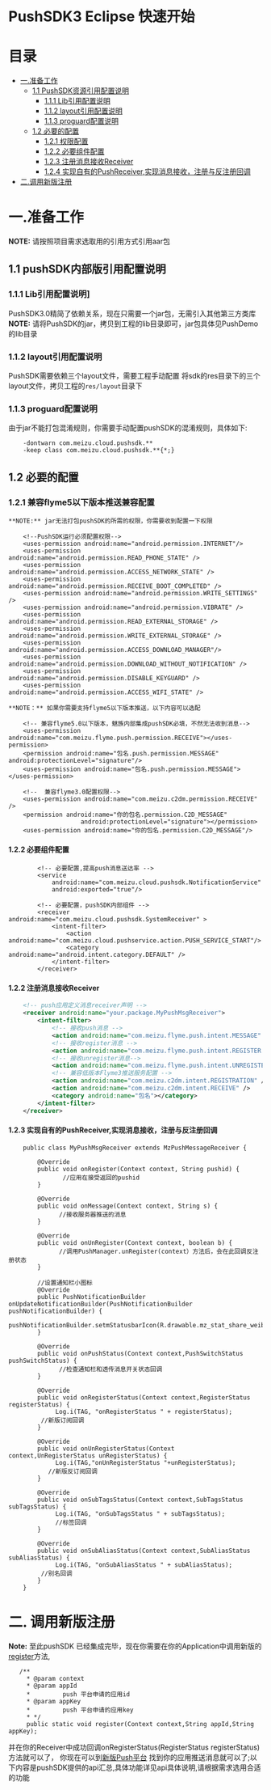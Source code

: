 # PushSDK3 Eclipse 快速开始

# 目录<a name="index"/>

* [一.准备工作](#prepare_setting)
    * [1.1 PushSDK资源引用配置说明](#pushsdk_res_setting)
        * [1.1.1 Lib引用配置说明](#lib_setting)
        * [1.1.2 layout引用配置说明](#layout_setting)
        * [1.1.3 proguard配置说明](#proguard_setting)
    * [1.2 必要的配置](#nessary_setting)
        * [1.2.1 权限配置](#permission_setting)
        * [1.2.2 必要组件配置](#nessary_component_setting)
        * [1.2.3 注册消息接收Receiver](#pushmessage_receiver_manifest_setting)
        * [1.2.4 实现自有的PushReceiver,实现消息接收，注册与反注册回调](#pushmessage_receiver_code_setting)    
* [二.调用新版注册](#start_register)


# 一.准备工作<a name="prepare_setting"/>

**NOTE:** 请按照项目需求选取用的引用方式引用aar包
## 1.1 pushSDK内部版引用配置说明<a name="pushsdk_internal"/>

### 1.1.1 Lib引用配置说明]<a name="lib_setting">
  PushSDK3.0精简了依赖关系，现在只需要一个jar包，无需引入其他第三方类库
  **NOTE:** 请将PushSDK的jar，拷贝到工程的lib目录即可，jar包具体见PushDemo的lib目录
  
### 1.1.2 layout引用配置说明 <a name="layout_setting">
  PushSDK需要依赖三个layout文件，需要工程手动配置
  将sdk的res目录下的三个layout文件，拷贝工程的```res/layout```目录下
  
### 1.1.3 proguard配置说明 <a name="proguard_setting">        
  由于jar不能打包混淆规则，你需要手动配置pushSDK的混淆规则，具体如下:
  
```
    -dontwarn com.meizu.cloud.pushsdk.**
    -keep class com.meizu.cloud.pushsdk.**{*;}
```

## 1.2 必要的配置<a name="nessary_setting"/>

### 1.2.1 兼容flyme5以下版本推送兼容配置<a name="permission_setting"/>
    **NOTE:** jar无法打包pushSDK的所需的权限，你需要收到配置一下权限
```
    <!--PushSDK运行必须配置权限-->
    <uses-permission android:name="android.permission.INTERNET"/>
    <uses-permission android:name="android.permission.READ_PHONE_STATE" />
    <uses-permission android:name="android.permission.ACCESS_NETWORK_STATE" />
    <uses-permission android:name="android.permission.RECEIVE_BOOT_COMPLETED" />
    <uses-permission android:name="android.permission.WRITE_SETTINGS" />
    <uses-permission android:name="android.permission.VIBRATE" />
    <uses-permission android:name="android.permission.READ_EXTERNAL_STORAGE" />
    <uses-permission android:name="android.permission.WRITE_EXTERNAL_STORAGE" />
    <uses-permission android:name="android.permission.ACCESS_DOWNLOAD_MANAGER"/>
    <uses-permission android:name="android.permission.DOWNLOAD_WITHOUT_NOTIFICATION" />
    <uses-permission android:name="android.permission.DISABLE_KEYGUARD" />
    <uses-permission android:name="android.permission.ACCESS_WIFI_STATE" />
```

    **NOTE：** 如果你需要支持flyme5以下版本推送，以下内容可以选配
```
    <!-- 兼容flyme5.0以下版本，魅族内部集成pushSDK必填，不然无法收到消息-->
    <uses-permission android:name="com.meizu.flyme.push.permission.RECEIVE"></uses-permission>
    <permission android:name="包名.push.permission.MESSAGE" android:protectionLevel="signature"/>
    <uses-permission android:name="包名.push.permission.MESSAGE"></uses-permission>
    
    <!--  兼容flyme3.0配置权限-->
    <uses-permission android:name="com.meizu.c2dm.permission.RECEIVE" />
    <permission android:name="你的包名.permission.C2D_MESSAGE"
                    android:protectionLevel="signature"></permission>
    <uses-permission android:name="你的包名.permission.C2D_MESSAGE"/>

```

#### 1.2.2 必要组件配置<a name="nessary_component_setting">

```
        <!-- 必要配置,提高push消息送达率 -->
        <service
            android:name="com.meizu.cloud.pushsdk.NotificationService"
            android:exported="true"/>

        <!-- 必要配置，pushSDK内部组件 -->
        <receiver android:name="com.meizu.cloud.pushsdk.SystemReceiver" >
            <intent-filter>
                <action android:name="com.meizu.cloud.pushservice.action.PUSH_SERVICE_START"/>
                <category android:name="android.intent.category.DEFAULT" />
            </intent-filter>
        </receiver>
```

#### 1.2.2 注册消息接收Receiver<a name="pushmessage_receiver_manifest_setting"/>

```xml
    <!-- push应用定义消息receiver声明 -->
    <receiver android:name="your.package.MyPushMsgReceiver">
        <intent-filter>
            <!-- 接收push消息 -->
            <action android:name="com.meizu.flyme.push.intent.MESSAGE" />
            <!-- 接收register消息 -->
            <action android:name="com.meizu.flyme.push.intent.REGISTER.FEEDBACK" />
            <!-- 接收unregister消息-->
            <action android:name="com.meizu.flyme.push.intent.UNREGISTER.FEEDBACK"/>
            <!-- 兼容低版本Flyme3推送服务配置 -->
            <action android:name="com.meizu.c2dm.intent.REGISTRATION" />
            <action android:name="com.meizu.c2dm.intent.RECEIVE" />
            <category android:name="包名"></category>
        </intent-filter>
    </receiver>
```
#### 1.2.3 实现自有的PushReceiver,实现消息接收，注册与反注册回调<a name="pushmessage_receiver_code_setting"/>

```
	public class MyPushMsgReceiver extends MzPushMessageReceiver {

	    @Override
	    public void onRegister(Context context, String pushid) {
		       //应用在接受返回的pushid
	    }

	    @Override
	    public void onMessage(Context context, String s) {
		      //接收服务器推送的消息
	    }

	    @Override
	    public void onUnRegister(Context context, boolean b) {
		      //调用PushManager.unRegister(context）方法后，会在此回调反注册状态
	    }

	    //设置通知栏小图标
	    @Override
	    public PushNotificationBuilder onUpdateNotificationBuilder(PushNotificationBuilder pushNotificationBuilder) {
		      pushNotificationBuilder.setmStatusbarIcon(R.drawable.mz_stat_share_weibo);
	    }

	    @Override
	    public void onPushStatus(Context context,PushSwitchStatus pushSwitchStatus) {
		      //检查通知栏和透传消息开关状态回调
	    }

	    @Override
	    public void onRegisterStatus(Context context,RegisterStatus registerStatus) {
		     Log.i(TAG, "onRegisterStatus " + registerStatus);
         //新版订阅回调
	    }

	    @Override
	    public void onUnRegisterStatus(Context context,UnRegisterStatus unRegisterStatus) {
		     Log.i(TAG,"onUnRegisterStatus "+unRegisterStatus);
           //新版反订阅回调
	    }

	    @Override
	    public void onSubTagsStatus(Context context,SubTagsStatus subTagsStatus) {
		     Log.i(TAG, "onSubTagsStatus " + subTagsStatus);
		     //标签回调
	    }

	    @Override
	    public void onSubAliasStatus(Context context,SubAliasStatus subAliasStatus) {
		     Log.i(TAG, "onSubAliasStatus " + subAliasStatus);
         //别名回调
	    }
	}
```


# 二. 调用新版注册
**Note:** 至此pushSDK 已经集成完毕，现在你需要在你的Application中调用新版的[register](#register)方法,
```
   /**
     * @param context
     * @param appId
     *         push 平台申请的应用id
     * @param appKey
     *         push 平台申请的应用key
     * */
     public static void register(Context context,String appId,String appKey);
```

并在你的Receiver中成功回调onRegisterStatus(RegisterStatus registerStatus)方法就可以了，
你现在可以到[新版Push平台](http://push.meizu.com) 找到你的应用推送消息就可以了;以下内容是pushSDK提供的api汇总,具体功能详见api具体说明,请根据需求选用合适的功能





